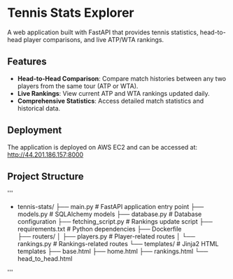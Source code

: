 # Tennis Stats Explorer

A web application built with FastAPI that provides tennis statistics, head-to-head player comparisons, and live ATP/WTA rankings.

## Features

- **Head-to-Head Comparison**: Compare match histories between any two players from the same tour (ATP or WTA).
- **Live Rankings**: View current ATP and WTA rankings updated daily.
- **Comprehensive Statistics**: Access detailed match statistics and historical data.

## Deployment

The application is deployed on AWS EC2 and can be accessed at:
http://44.201.186.157:8000


## Project Structure

'''
- tennis-stats/
├── main.py              # FastAPI application entry point
├── models.py            # SQLAlchemy models
├── database.py          # Database configuration
├── fetching_script.py   # Rankings update script
├── requirements.txt     # Python dependencies
├── Dockerfile          
├── routers/
│   ├── players.py      # Player-related routes
│   └── rankings.py     # Rankings-related routes
└── templates/          # Jinja2 HTML templates
    ├── base.html
    ├── home.html
    ├── rankings.html
    └── head_to_head.html

'''
